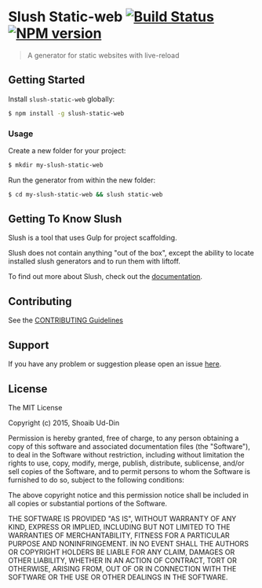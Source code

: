 # Slush Static-web [![Build Status](https://secure.travis-ci.org/shoaibuddin/slush-static-web.png?branch=master)](https://travis-ci.org/shoaibuddin/slush-static-web) [![NPM version](https://badge-me.herokuapp.com/api/npm/slush-static-web.png)](http://badges.enytc.com/for/npm/slush-static-web)

> A generator for static websites with live-reload


## Getting Started

Install `slush-static-web` globally:

```bash
$ npm install -g slush-static-web
```

### Usage

Create a new folder for your project:

```bash
$ mkdir my-slush-static-web
```

Run the generator from within the new folder:

```bash
$ cd my-slush-static-web && slush static-web
```

## Getting To Know Slush

Slush is a tool that uses Gulp for project scaffolding.

Slush does not contain anything "out of the box", except the ability to locate installed slush generators and to run them with liftoff.

To find out more about Slush, check out the [documentation](https://github.com/slushjs/slush).

## Contributing

See the [CONTRIBUTING Guidelines](https://github.com/shoaibuddin/slush-static-web/blob/master/CONTRIBUTING.md)

## Support
If you have any problem or suggestion please open an issue [here](https://github.com/shoaibuddin/slush-static-web/issues).

## License 

The MIT License

Copyright (c) 2015, Shoaib Ud-Din

Permission is hereby granted, free of charge, to any person
obtaining a copy of this software and associated documentation
files (the "Software"), to deal in the Software without
restriction, including without limitation the rights to use,
copy, modify, merge, publish, distribute, sublicense, and/or sell
copies of the Software, and to permit persons to whom the
Software is furnished to do so, subject to the following
conditions:

The above copyright notice and this permission notice shall be
included in all copies or substantial portions of the Software.

THE SOFTWARE IS PROVIDED "AS IS", WITHOUT WARRANTY OF ANY KIND,
EXPRESS OR IMPLIED, INCLUDING BUT NOT LIMITED TO THE WARRANTIES
OF MERCHANTABILITY, FITNESS FOR A PARTICULAR PURPOSE AND
NONINFRINGEMENT. IN NO EVENT SHALL THE AUTHORS OR COPYRIGHT
HOLDERS BE LIABLE FOR ANY CLAIM, DAMAGES OR OTHER LIABILITY,
WHETHER IN AN ACTION OF CONTRACT, TORT OR OTHERWISE, ARISING
FROM, OUT OF OR IN CONNECTION WITH THE SOFTWARE OR THE USE OR
OTHER DEALINGS IN THE SOFTWARE.

